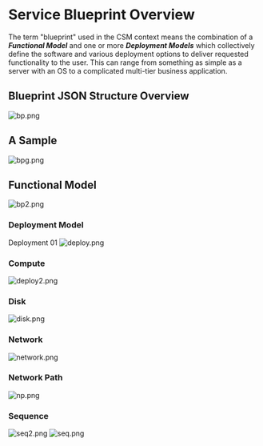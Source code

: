 # Service Blueprint Overview
  The term "blueprint" used in the CSM context means the combination of a ***Functional Model*** and one or more ***Deployment Models*** which collectively define the software and various deployment options to deliver requested functionality to the user. This can range from something as simple as a server with an OS to a complicated multi-tier business application.
 
##  Blueprint JSON Structure Overview
 ![bp.png](https://ucarecdn.com/244d5382-e871-4f92-8d5f-a3a5c72bfbf2/)
 
##  A Sample 
![bpg.png](https://ucarecdn.com/3d99fc17-a549-44e1-8693-bfb153b8618b/)
 
## Functional Model
 ![bp2.png](https://ucarecdn.com/e8e7c435-f1a6-486c-b33d-e442a77b8a95/)
 
### Deployment Model
 Deployment 01
 ![deploy.png](https://ucarecdn.com/51a96128-cd9a-405d-a311-da4669116326/)
### Compute 
 ![deploy2.png](https://ucarecdn.com/645e376d-28e1-4cf9-8651-756b645612e9/)
### Disk 
 ![disk.png](https://ucarecdn.com/2abd2ac1-b2ce-4b9f-b91d-a975a9df58eb/)
### Network 
 ![network.png](https://ucarecdn.com/c5ebf39f-0d09-4edd-8fb9-1786f8c2afb3/)
### Network Path
 ![np.png](https://ucarecdn.com/604fefbf-f2f2-47b5-8650-db6e25b1bfa9/)
### Sequence
![seq2.png](https://ucarecdn.com/e40b1595-4fa7-4a1d-8920-ad565489aa7e/)
 ![seq.png](https://ucarecdn.com/1fe540fb-0368-48bb-b491-c253f2e8dfdd/)
